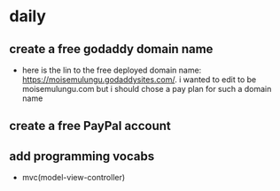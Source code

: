 # daily

## create a free godaddy domain name

- here is the lin to the free deployed domain name: https://moisemulungu.godaddysites.com/. i wanted to edit to be moisemulungu.com but i should chose a pay plan for such a domain name

## create a free PayPal account

## add programming vocabs

- mvc(model-view-controller)
